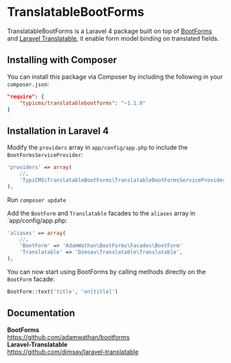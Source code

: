 # TranslatableBootForms

TranslatableBootForms is a Laravel 4 package built on top of [BootForms](https://github.com/adamwathan/bootforms) and [Laravel Translatable](https://github.com/dimsav/laravel-translatable), it enable form model binding on translated fields.

## Installing with Composer

You can install this package via Composer by including the following in your `composer.json`:

```json
"require": {
    "typicms/translatablebootforms": "~1.1.0"
}
```

## Installation in Laravel 4

Modify the `providers` array in `app/config/app.php` to include the `BootFormsServiceProvider`:

```php
'providers' => array(
    //…
    'TypiCMS\TranslatableBootForms\TranslatableBootFormsServiceProvider'
),
```

Run ```composer update```

Add the `BootForm` and `Translatable` facades to the `aliases` array in `app/config/app.php:

```php
'aliases' => array(
    //…
    'BootForm' => 'AdamWathan\BootForms\Facades\BootForm'
    'Translatable' => 'Dimsav\Translatable\Translatable',
),
```

You can now start using BootForms by calling methods directly on the `BootForm` facade:

```php
BootForm::text('title', 'en[title]')
```

## Documentation

**BootForms**  
https://github.com/adamwathan/bootforms  
**Laravel-Translatable**  
https://github.com/dimsav/laravel-translatable
